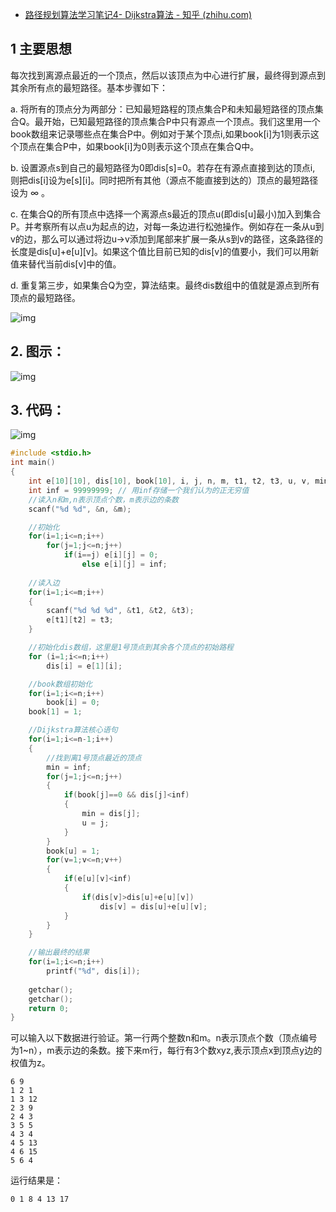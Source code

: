 - [路径规划算法学习笔记4- Dijkstra算法 - 知乎 (zhihu.com)](https://zhuanlan.zhihu.com/p/146740532)

## 1 主要思想

每次找到离源点最近的一个顶点，然后以该顶点为中心进行扩展，最终得到源点到其余所有点的最短路径。基本步骤如下：

a. 将所有的顶点分为两部分：已知最短路程的顶点集合P和未知最短路径的顶点集合Q。最开始，已知最短路径的顶点集合P中只有源点一个顶点。我们这里用一个book数组来记录哪些点在集合P中。例如对于某个顶点i,如果book[i]为1则表示这个顶点在集合P中，如果book[i]为0则表示这个顶点在集合Q中。

b. 设置源点s到自己的最短路径为0即dis[s]=0。若存在有源点直接到达的顶点i, 则把dis[i]设为e[s][i]。同时把所有其他（源点不能直接到达的）顶点的最短路径设为 ∞ 。

c. 在集合Q的所有顶点中选择一个离源点s最近的顶点u(即dis[u]最小)加入到集合P。并考察所有以点u为起点的边，对每一条边进行松弛操作。例如存在一条从u到v的边，那么可以通过将边u->v添加到尾部来扩展一条从s到v的路径，这条路径的长度是dis[u]+e[u][v]。如果这个值比目前已知的dis[v]的值要小，我们可以用新值来替代当前dis[v]中的值。

d. 重复第三步，如果集合Q为空，算法结束。最终dis数组中的值就是源点到所有顶点的最短路径。

![img](https://pic4.zhimg.com/80/v2-76507a2b65330d5e7163c04739e99cef_720w.jpg)

## **2. 图示：**

![img](https://pic4.zhimg.com/80/v2-75e3c2c7dfc62ebb1e0aa5b2d548b297_720w.jpg)

## **3. 代码：**

![img](https://pic4.zhimg.com/80/v2-1fe8117b81ca392fe4c9a25082ca507b_720w.jpg)

```c
#include <stdio.h>
int main()
{
    int e[10][10], dis[10], book[10], i, j, n, m, t1, t2, t3, u, v, min;
    int inf = 99999999; // 用inf存储一个我们认为的正无穷值
    //读入n和m,n表示顶点个数，m表示边的条数
    scanf("%d %d", &n, &m);

    //初始化
    for(i=1;i<=n;i++)
        for(j=1;j<=n;j++)
            if(i==j) e[i][j] = 0;
                else e[i][j] = inf;
    
    //读入边
    for(i=1;i<=m;i++)
    {
        scanf("%d %d %d", &t1, &t2, &t3);
        e[t1][t2] = t3;
    }

    //初始化dis数组，这里是1号顶点到其余各个顶点的初始路程
    for (i=1;i<=n;i++)
        dis[i] = e[1][i];

    //book数组初始化
    for(i=1;i<=n;i++)
        book[i] = 0;
    book[1] = 1;

    //Dijkstra算法核心语句
    for(i=1;i<=n-1;i++)
    {
        //找到离1号顶点最近的顶点
        min = inf;
        for(j=1;j<=n;j++)
        {
            if(book[j]==0 && dis[j]<inf)
            {
                min = dis[j];
                u = j;
            }
        }
        book[u] = 1;
        for(v=1;v<=n;v++)
        {
            if(e[u][v]<inf)
            {
                if(dis[v]>dis[u]+e[u][v])
                    dis[v] = dis[u]+e[u][v];
            }
        }
    }

    //输出最终的结果
    for(i=1;i<=n;i++)
        printf("%d", dis[i]);
    
    getchar();
    getchar();
    return 0;
}
```

可以输入以下数据进行验证。第一行两个整数n和m。n表示顶点个数（顶点编号为1~n），m表示边的条数。接下来m行，每行有3个数xyz,表示顶点x到顶点y边的权值为z。

```text
6 9 
1 2 1
1 3 12
2 3 9
2 4 3
3 5 5
4 3 4
4 5 13
4 6 15
5 6 4
```

运行结果是：

```text
0 1 8 4 13 17
```